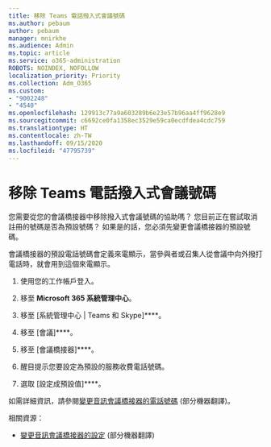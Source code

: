 ```yaml
---
title: 移除 Teams 電話撥入式會議號碼
ms.author: pebaum
author: pebaum
manager: mnirkhe
ms.audience: Admin
ms.topic: article
ms.service: o365-administration
ROBOTS: NOINDEX, NOFOLLOW
localization_priority: Priority
ms.collection: Adm_O365
ms.custom:
- "9002248"
- "4540"
ms.openlocfilehash: 129913c77a9a603289b6e23e57b96aa4ff9628e9
ms.sourcegitcommit: c6692ce0fa1358ec3529e59ca0ecdfdea4cdc759
ms.translationtype: HT
ms.contentlocale: zh-TW
ms.lasthandoff: 09/15/2020
ms.locfileid: "47795739"
---
```

# <a name="remove-teams-dial-in-conferencing-number"></a>移除 Teams 電話撥入式會議號碼

您需要從您的會議橋接器中移除撥入式會議號碼的協助嗎？ 您目前正在嘗試取消註冊的號碼是否為預設號碼？ 如果是的話，您必須先變更會議橋接器的預設號碼。

會議橋接器的預設電話號碼會定義來電顯示，當參與者或召集人從會議中向外撥打電話時，就會用到這個來電顯示。

1. 使用您的工作帳戶登入。

2. 移至 **Microsoft 365 系統管理中心**。

3. 移至 [系統管理中心 | Teams 和 Skype]****。

4. 移至 [會議]****。

5. 移至 [會議橋接器]****。

6. 醒目提示您要設定為預設的服務收費電話號碼。

7. 選取 [設定成預設值]****。

如需詳細資訊，請參閱[變更音訊會議橋接器的電話號碼](https://docs.microsoft.com/microsoftteams/change-the-phone-numbers-on-your-audio-conferencing-bridge) (部分機器翻譯)。

相關資源：

- [變更音訊會議橋接器的設定](https://docs.microsoft.com/microsoftteams/change-the-settings-for-an-audio-conferencing-bridge) (部分機器翻譯)
